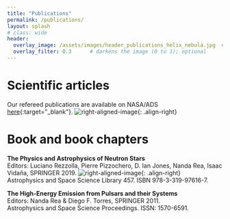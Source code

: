 ```yaml
---
title: "Publications"
permalink: /publications/
layout: splash
# class: wide
header:
  overlay_image: /assets/images/header_publications_helix_nebula.jpg  # adjust the path
  overlay_filter: 0.3      # darkens the image (0 to 1); optional
---
```


# Scientific articles

Our refereed publications are available on NASA/ADS [here](https://ui.adsabs.harvard.edu/user/libraries/j4lCTR_aR9-8f5SZyxVwqA){:target="_blank"}. ![right-aligned-image]("assets/images/book1_publications.png"){: .align-right}  

# Book and book chapters

**The Physics and Astrophysics of Neutron Stars**  
Editors: Luciano Rezzolla, Pierre Pizzochero, D. Ian Jones, Nanda Rea, Isaac Vidaña, SPRINGER 2019. ![right-aligned-image]("assets/images/book2_publications.jpg"){: .align-right}  
Astrophysics and Space Science Library 457. ISBN 978-3-319-97616-7.

**The High-Energy Emission from Pulsars and their Systems**  
Editors: Nanda Rea & Diego F. Torres, SPRINGER 2011.  
Astrophysics and Space Science Proceedings. ISSN: 1570-6591.